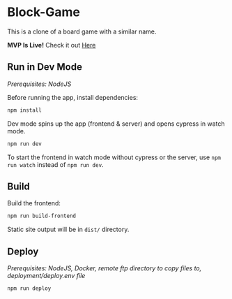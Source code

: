 # Block-Game

This is a clone of a board game with a similar name.

**MVP Is Live!** Check it out [Here](https://tdurtschi.github.io/block-game/)

## Run in Dev Mode

_Prerequisites: NodeJS_

Before running the app, install dependencies:

```bash
npm install
```

Dev mode spins up the app (frontend & server) and opens cypress in watch mode.

```bash
npm run dev
```

To start the frontend in watch mode without cypress or the server, use `npm run watch` instead of `npm run dev`.

## Build

Build the frontend:
```bash
npm run build-frontend
```

Static site output will be in `dist/` directory.

## Deploy

_Prerequisites: NodeJS, Docker, remote ftp directory to copy files to, deployment/deploy.env file_

```bash
npm run deploy
```

